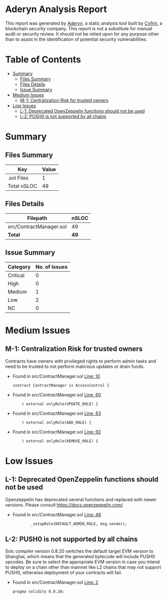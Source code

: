 # Aderyn Analysis Report

This report was generated by [Aderyn](https://github.com/Cyfrin/aderyn), a static analysis tool built by [Cyfrin](https://cyfrin.io), a blockchain security company. This report is not a substitute for manual audit or security review. It should not be relied upon for any purpose other than to assist in the identification of potential security vulnerabilities.
# Table of Contents

- [Summary](#summary)
  - [Files Summary](#files-summary)
  - [Files Details](#files-details)
  - [Issue Summary](#issue-summary)
- [Medium Issues](#medium-issues)
  - [M-1: Centralization Risk for trusted owners](#m-1-centralization-risk-for-trusted-owners)
- [Low Issues](#low-issues)
  - [L-1: Deprecated OpenZeppelin functions should not be used](#l-1-deprecated-openzeppelin-functions-should-not-be-used)
  - [L-2: PUSH0 is not supported by all chains](#l-2-push0-is-not-supported-by-all-chains)


# Summary

## Files Summary

| Key | Value |
| --- | --- |
| .sol Files | 1 |
| Total nSLOC | 49 |


## Files Details

| Filepath | nSLOC |
| --- | --- |
| src/ContractManager.sol | 49 |
| **Total** | **49** |


## Issue Summary

| Category | No. of Issues |
| --- | --- |
| Critical | 0 |
| High | 0 |
| Medium | 1 |
| Low | 2 |
| NC | 0 |


# Medium Issues

## M-1: Centralization Risk for trusted owners

Contracts have owners with privileged rights to perform admin tasks and need to be trusted to not perform malicious updates or drain funds.

- Found in src/ContractManager.sol [Line: 10](src/ContractManager.sol#L10)

	```solidity
	contract ContractManager is AccessControl {
	```

- Found in src/ContractManager.sol [Line: 60](src/ContractManager.sol#L60)

	```solidity
	    ) external onlyRole(UPDATE_ROLE) {
	```

- Found in src/ContractManager.sol [Line: 83](src/ContractManager.sol#L83)

	```solidity
	    ) external onlyRole(ADD_ROLE) {
	```

- Found in src/ContractManager.sol [Line: 92](src/ContractManager.sol#L92)

	```solidity
	    ) external onlyRole(REMOVE_ROLE) {
	```



# Low Issues

## L-1: Deprecated OpenZeppelin functions should not be used

Openzeppelin has deprecated several functions and replaced with newer versions. Please consult https://docs.openzeppelin.com/

- Found in src/ContractManager.sol [Line: 46](src/ContractManager.sol#L46)

	```solidity
	        _setupRole(DEFAULT_ADMIN_ROLE, msg.sender);
	```



## L-2: PUSH0 is not supported by all chains

Solc compiler version 0.8.20 switches the default target EVM version to Shanghai, which means that the generated bytecode will include PUSH0 opcodes. Be sure to select the appropriate EVM version in case you intend to deploy on a chain other than mainnet like L2 chains that may not support PUSH0, otherwise deployment of your contracts will fail.

- Found in src/ContractManager.sol [Line: 2](src/ContractManager.sol#L2)

	```solidity
	pragma solidity 0.8.20;
	```




